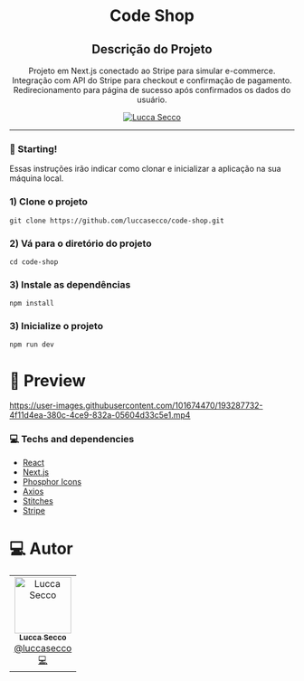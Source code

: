 <h1 align="center">
   Code Shop
</h1>

<h2 align="center">Descrição do Projeto</h2>
<p align="center">Projeto em Next.js conectado ao Stripe para simular e-commerce. Integração com API do Stripe para checkout e confirmação de pagamento. Redirecionamento para página de sucesso após confirmados os dados do usuário.</p>

<p align="center">
   <a href="https://www.linkedin.com/in/luccaseccodev/">
      <img alt="Lucca Secco" src="https://img.shields.io/badge/-Lucca Secco-2A2C39?style=flat&logo=Linkedin&logoColor=white" />
   </a>
</p>

<hr />

### 🚀 Starting! 

Essas instruções irão indicar como clonar e inicializar a aplicação na sua máquina local.

### 1) Clone o projeto
`git clone https://github.com/luccasecco/code-shop.git`

### 2) Vá para o diretório do projeto
`cd code-shop`

### 3) Instale as dependências
`npm install`

### 3) Inicialize o projeto
`npm run dev`

# :movie_camera: Preview


https://user-images.githubusercontent.com/101674470/193287732-4f11d4ea-380c-4ce9-832a-05604d33c5e1.mp4



### :computer: Techs and dependencies

- [React](https://pt-br.reactjs.org/docs/react-component.html)
- [Next.js](https://nextjs.org/)
- [Phosphor Icons](https://phosphoricons.com/)
- [Axios](https://axios-http.com/ptbr/docs/intro)
- [Stitches](https://stitches.dev/)
- [Stripe](https://stripe.com/br)

# :computer: Autor

<table>
 <td align="center">
      <a href="http://github.com/luccasecco/">
        <img src="https://github.com/luccasecco.png" width="100px;" alt="Lucca Secco"/>
        <br />
        <sub>
          <b>Lucca Secco</b>
        </sub>
       </a>
       <br />
       <a href="https://www.linkedin.com/in/luccaseccodev/" title="Linkedin">@luccasecco</a>
       <br />
       <a href="https://www.linkedin.com/in/luccaseccodev/" title="Code">💻</a>
    </td>
</table>
